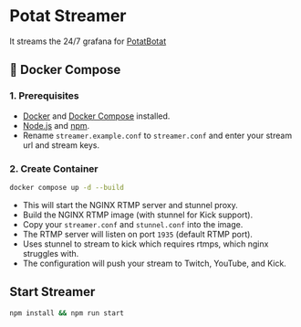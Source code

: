 # Potat Streamer

It streams the 24/7 grafana for [PotatBotat](https://potat.app)

## 🐳 Docker Compose

### 1. Prerequisites

- [Docker](https://www.docker.com/products/docker-desktop) and [Docker Compose](https://docs.docker.com/compose/) installed.
- [Node.js](https://nodejs.org/) and [npm](https://www.npmjs.com/).
- Rename `streamer.example.conf` to `streamer.conf` and enter your stream url and stream keys.

### 2. Create Container

```sh
docker compose up -d --build
```

- This will start the NGINX RTMP server and stunnel proxy.
- Build the NGINX RTMP image (with stunnel for Kick support).
- Copy your `streamer.conf` and `stunnel.conf` into the image.
- The RTMP server will listen on port `1935` (default RTMP port).
- Uses stunnel to stream to kick which requires rtmps, which nginx struggles with.
- The configuration will push your stream to Twitch, YouTube, and Kick.

## Start Streamer

```sh
npm install && npm run start
```

